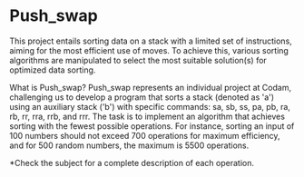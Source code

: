 # Push_swap
This project entails sorting data on a stack with a limited set of instructions, aiming for the most efficient use of moves. To achieve this, various sorting algorithms are manipulated to select the most suitable solution(s) for optimized data sorting.

What is Push_swap?
Push_swap represents an individual project at Codam, challenging us to develop a program that sorts a stack (denoted as 'a') using an auxiliary stack ('b') with specific commands: sa, sb, ss, pa, pb, ra, rb, rr, rra, rrb, and rrr. The task is to implement an algorithm that achieves sorting with the fewest possible operations. For instance, sorting an input of 100 numbers should not exceed 700 operations for maximum efficiency, and for 500 random numbers, the maximum is 5500 operations. 

*Check the subject for a complete description of each operation.